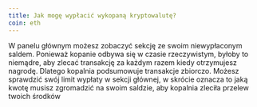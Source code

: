 ```yaml
---
title: Jak mogę wypłacić wykopaną kryptowalutę?
coin: eth
---
```


W panelu głównym możesz zobaczyć sekcję ze swoim niewypłaconym saldem. Ponieważ kopanie odbywa się w czasie rzeczywistym, byłoby to niemądre, aby zlecać transakcję za każdym razem kiedy otrzymujesz nagrodę. Dlatego kopalnia podsumowuje transakcje zbiorczo. Możesz sprawdzić swój limit wypłaty w sekcji głównej, w skrócie oznacza to jaką kwotę musisz zgromadzić na swoim saldzie, aby kopalnia zleciła przelew twoich środków
